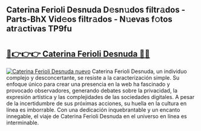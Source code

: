## Caterina Ferioli Desnuda D𝚎sn𝚞dos filtr𝚊dos - Parts-BhX Vid𝚎os filtr𝚊dos - N𝚞evas f𝚘tos atr𝚊ctivas TP9fu

# <h2><a href="http://mb7dx4h.tromn.icu/?c=Caterina+Ferioli+Desnuda">🔗👉👉👉 Caterina Ferioli Desnuda 🔗🔗</a></h2>

[![Caterina Ferioli Desnuda nuevo](https://i.imgur.com/pEAQMta.gif)](http://mb7dx4h.tromn.icu/?c=Caterina+Ferioli+Desnuda)
Caterina Ferioli Desnuda, un individuo complejo y desconcertante, se resiste a la caracterización simple. Su enfoque único para crear una presencia en la web ha fascinado y provocado observadores, generando debates sobre la privacidad, la expresión artística y las complejidades de las sociedades digitales. A pesar de la incertidumbre de sus próximas acciones, su huella en la cultura en línea es imborrable. Con una dedicación inquebrantable y un encanto innegable, el viaje de Caterina Ferioli Desnuda en el universo en línea es interminable.
